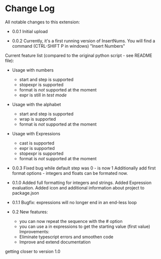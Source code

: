 # Change Log

All notable changes to this extension:

- 0.0.1
Initial upload

- 0.0.2
Currently, it's a first running version of InsertNums.
You will find a command (CTRL-SHIFT P in windows) "Insert Numbers"

Current feature list (compared to the original python script - see README file):
* Usage with numbers
  * start and step is supported
  * stopexpr is supported
  * format is _not_ supported at the moment
  * expr is still in _test mode_
  
* Usage with the alphabet
  * start and step is supported
  * wrap is supported
  * format is _not_ supported at the moment
  
* Usage with Expressions
  * cast is supported
  * expr is supported
  * stopexpr is supported
  * format is _not_ supported at the moment

- 0.0.3
Fixed bug while default step was 0 - is now 1
Additionally add first format options - integers and floats can be formated
now.

- 0.1.0
Added full formatting for integers and strings.
Added Expression evaluation.
Added icon and additional information about project to package.json

- 0.1.1
Bugfix: expressions will no longer end in an end-less loop

- 0.2
New features:
  * you can now repeat the sequence with the # option
  * you can use a in expressions to get the starting value (first value)
Improvements:
  * Eliminate typescript errors and smoothen code
  * Improve and extend documentation
  
getting closer to version 1.0